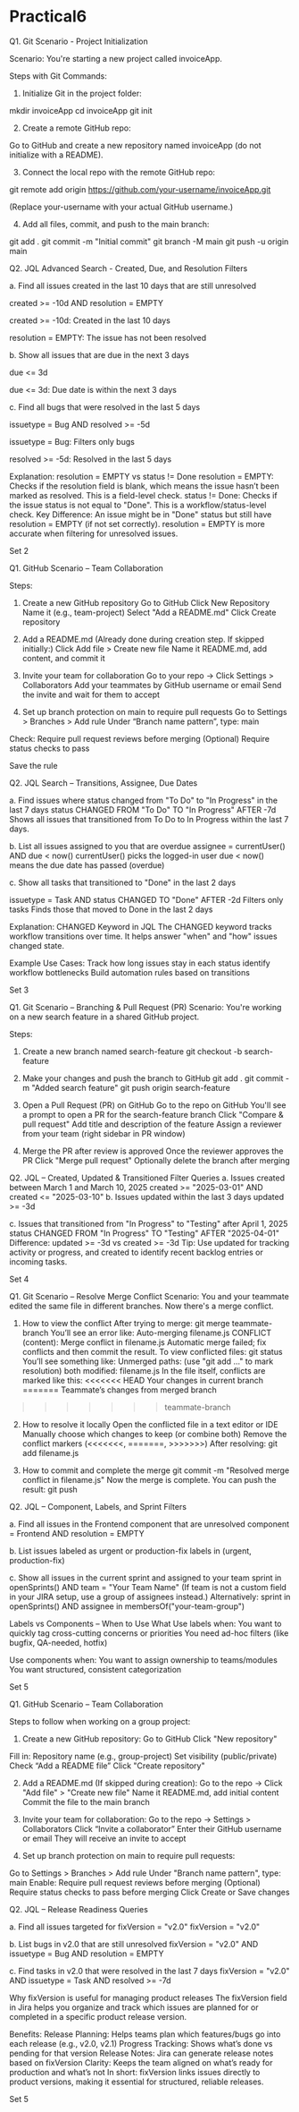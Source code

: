 # Practical6

Q1. Git Scenario - Project Initialization

Scenario: You're starting a new project called invoiceApp.

Steps with Git Commands:

1. Initialize Git in the project folder:



mkdir invoiceApp
cd invoiceApp
git init

2. Create a remote GitHub repo:



Go to GitHub and create a new repository named invoiceApp (do not initialize with a README).


3. Connect the local repo with the remote GitHub repo:



git remote add origin https://github.com/your-username/invoiceApp.git

(Replace your-username with your actual GitHub username.)

4. Add all files, commit, and push to the main branch:



git add .
git commit -m "Initial commit"
git branch -M main
git push -u origin main

Q2. JQL Advanced Search - Created, Due, and Resolution Filters

a. Find all issues created in the last 10 days that are still unresolved

created >= -10d AND resolution = EMPTY

created >= -10d: Created in the last 10 days

resolution = EMPTY: The issue has not been resolved

b. Show all issues that are due in the next 3 days

due <= 3d

due <= 3d: Due date is within the next 3 days

c. Find all bugs that were resolved in the last 5 days

issuetype = Bug AND resolved >= -5d

issuetype = Bug: Filters only bugs

resolved >= -5d: Resolved in the last 5 days


Explanation: resolution = EMPTY vs status != Done
resolution = EMPTY: Checks if the resolution field is blank, which means the issue hasn’t been marked as resolved. This is a field-level check.
status != Done: Checks if the issue status is not equal to "Done". This is a workflow/status-level check.
Key Difference:
An issue might be in "Done" status but still have resolution = EMPTY (if not set correctly).
resolution = EMPTY is more accurate when filtering for unresolved issues.


Set 2

Q1. GitHub Scenario – Team Collaboration

Steps:

1. Create a new GitHub repository
Go to GitHub
Click New Repository
Name it (e.g., team-project)
Select "Add a README.md"
Click Create repository

2. Add a README.md
(Already done during creation step. If skipped initially:)
Click Add file > Create new file
Name it README.md, add content, and commit it

3. Invite your team for collaboration
Go to your repo → Click Settings > Collaborators
Add your teammates by GitHub username or email
Send the invite and wait for them to accept

4. Set up branch protection on main to require pull requests
Go to Settings > Branches > Add rule
Under “Branch name pattern”, type: main

Check:
Require pull request reviews before merging
(Optional) Require status checks to pass


Save the rule

Q2. JQL Search – Transitions, Assignee, Due Dates

a. Find issues where status changed from "To Do" to "In Progress" in the last 7 days
status CHANGED FROM "To Do" TO "In Progress" AFTER -7d
Shows all issues that transitioned from To Do to In Progress within the last 7 days.

b. List all issues assigned to you that are overdue
assignee = currentUser() AND due < now()
currentUser() picks the logged-in user
due < now() means the due date has passed (overdue)

c. Show all tasks that transitioned to "Done" in the last 2 days

issuetype = Task AND status CHANGED TO "Done" AFTER -2d
Filters only tasks
Finds those that moved to Done in the last 2 days

Explanation: CHANGED Keyword in JQL
The CHANGED keyword tracks workflow transitions over time.
It helps answer "when" and "how" issues changed state.

Example Use Cases:
Track how long issues stay in each status
identify workflow bottlenecks
Build automation rules based on transitions

Set 3

Q1. Git Scenario – Branching & Pull Request (PR)
Scenario: You're working on a new search feature in a shared GitHub project.

Steps:

1. Create a new branch named search-feature
git checkout -b search-feature

2. Make your changes and push the branch to GitHub
git add .
git commit -m "Added search feature"
git push origin search-feature

3. Open a Pull Request (PR) on GitHub
Go to the repo on GitHub
You'll see a prompt to open a PR for the search-feature branch
Click "Compare & pull request"
Add title and description of the feature
Assign a reviewer from your team (right sidebar in PR window)

4. Merge the PR after review is approved
Once the reviewer approves the PR
Click "Merge pull request"
Optionally delete the branch after merging

Q2. JQL – Created, Updated & Transitioned Filter Queries
a. Issues created between March 1 and March 10, 2025
created >= "2025-03-01" AND created <= "2025-03-10"
b. Issues updated within the last 3 days
updated >= -3d

c. Issues that transitioned from "In Progress" to "Testing" after April 1, 2025
status CHANGED FROM "In Progress" TO "Testing" AFTER "2025-04-01"
Difference: updated >= -3d vs created >= -3d
Tip: Use updated for tracking activity or progress, and created to identify recent backlog entries or incoming tasks.

Set 4

Q1. Git Scenario – Resolve Merge Conflict
Scenario: You and your teammate edited the same file in different branches. Now there's a merge conflict.
1. How to view the conflict
After trying to merge:
git merge teammate-branch
You’ll see an error like:
Auto-merging filename.js
CONFLICT (content): Merge conflict in filename.js
Automatic merge failed; fix conflicts and then commit the result.
To view conflicted files:
git status
You’ll see something like:
Unmerged paths:
  (use "git add <file>..." to mark resolution)
	both modified:   filename.js
In the file itself, conflicts are marked like this:
<<<<<<< HEAD
Your changes in current branch
=======
Teammate’s changes from merged branch
>>>>>>> teammate-branch


2. How to resolve it locally
Open the conflicted file in a text editor or IDE
Manually choose which changes to keep (or combine both)
Remove the conflict markers (<<<<<<<, =======, >>>>>>>)
After resolving:
git add filename.js

3. How to commit and complete the merge
git commit -m "Resolved merge conflict in filename.js"
Now the merge is complete. You can push the result:
git push

Q2. JQL – Component, Labels, and Sprint Filters

a. Find all issues in the Frontend component that are unresolved
component = Frontend AND resolution = EMPTY


b. List issues labeled as urgent or production-fix
labels in (urgent, production-fix)

c. Show all issues in the current sprint and assigned to your team
sprint in openSprints() AND team = "Your Team Name"
(If team is not a custom field in your JIRA setup, use a group of assignees instead.)
Alternatively:
sprint in openSprints() AND assignee in membersOf("your-team-group")

Labels vs Components – When to Use What
Use labels when:
You want to quickly tag cross-cutting concerns or priorities
You need ad-hoc filters (like bugfix, QA-needed, hotfix)

Use components when:
You want to assign ownership to teams/modules
You want structured, consistent categorization

Set 5

Q1. GitHub Scenario – Team Collaboration

Steps to follow when working on a group project:

1. Create a new GitHub repository:
Go to GitHub
Click "New repository"

Fill in:
Repository name (e.g., group-project)
Set visibility (public/private)
Check “Add a README file”
Click "Create repository"

2. Add a README.md
(If skipped during creation):
Go to the repo → Click "Add file" > "Create new file"
Name it README.md, add initial content
Commit the file to the main branch

3. Invite your team for collaboration:
Go to the repo → Settings > Collaborators
Click “Invite a collaborator”
Enter their GitHub username or email
They will receive an invite to accept

4. Set up branch protection on main to require pull requests:

Go to Settings > Branches > Add rule
Under "Branch name pattern", type: main
Enable:
Require pull request reviews before merging
(Optional) Require status checks to pass before merging
Click Create or Save changes

Q2. JQL – Release Readiness Queries

a. Find all issues targeted for fixVersion = "v2.0"
fixVersion = "v2.0"

b. List bugs in v2.0 that are still unresolved
fixVersion = "v2.0" AND issuetype = Bug AND resolution = EMPTY

c. Find tasks in v2.0 that were resolved in the last 7 days
fixVersion = "v2.0" AND issuetype = Task AND resolved >= -7d

Why fixVersion is useful for managing product releases
The fixVersion field in Jira helps you organize and track which issues are planned for or completed in a specific product release version.

Benefits:
Release Planning: Helps teams plan which features/bugs go into each release (e.g., v2.0, v2.1)
Progress Tracking: Shows what’s done vs pending for that version
Release Notes: Jira can generate release notes based on fixVersion
Clarity: Keeps the team aligned on what’s ready for production and what’s not
In short: fixVersion links issues directly to product versions, making it essential for structured, reliable releases.


Set 5











